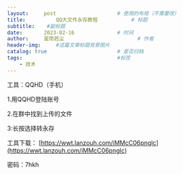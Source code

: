 ```yaml
---
layout:     post   				    # 使用的布局（不需要改）
title:       	QQ大文件永存教程			# 标题 
subtitle:    #副标题
date:       2023-02-16 				# 时间
author:     星雨若尘 						# 作者
header-img:  	#这篇文章标题背景图片
catalog: true 						# 是否归档
tags:								#标签
    - 技术
---
```

工具：QQHD（手机）

1.用QQHD登陆账号

2.在群中找到上传的文件

3:长按选择转永存

工具下载：
[https://wwt.lanzouh.com/iMMcC06pnglc](https://wwt.lanzouh.com/iMMcC06pnglc)

密码：7hkh